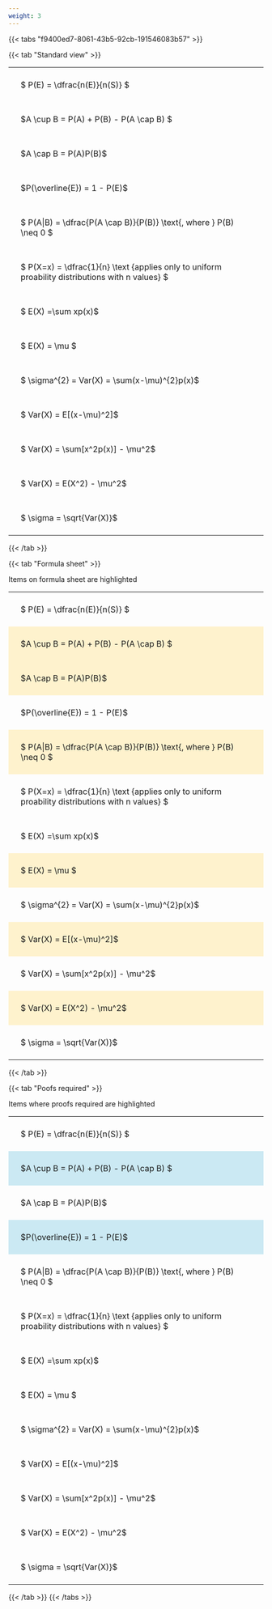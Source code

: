 ```yaml
---
weight: 3
---
```


{{< tabs "f9400ed7-8061-43b5-92cb-191546083b57" >}}

{{< tab "Standard view" >}}

<style type="text/css">
#T_d74dc th.col_heading {
  text-align: left;
  font-size: 1em;
}
#T_d74dc td {
  text-align: left;
  font-size: 1em;
  padding: 1.5em;
}
</style>
<table id="T_d74dc">
  <thead>
  </thead>
  <tbody>
    <tr>
      <td id="T_d74dc_row0_col0" class="data row0 col0" >$ P(E) = \dfrac{n(E)}{n(S)} $</td>
    </tr>
    <tr>
      <td id="T_d74dc_row1_col0" class="data row1 col0" >$A \cup B = P(A) + P(B) - P(A \cap B) $</td>
    </tr>
    <tr>
      <td id="T_d74dc_row2_col0" class="data row2 col0" >$A \cap B  = P(A)P(B)$</td>
    </tr>
    <tr>
      <td id="T_d74dc_row3_col0" class="data row3 col0" >$P(\overline{E}) = 1 - P(E)$</td>
    </tr>
    <tr>
      <td id="T_d74dc_row4_col0" class="data row4 col0" >$ P(A|B) = \dfrac{P(A \cap B)}{P(B)} \text{, where } P(B) \neq 0 $</td>
    </tr>
    <tr>
      <td id="T_d74dc_row5_col0" class="data row5 col0" >$ P(X=x) =  \dfrac{1}{n} 
\text {applies only to uniform proability distributions with n values} $</td>
    </tr>
    <tr>
      <td id="T_d74dc_row6_col0" class="data row6 col0" >$ E(X) =\sum xp(x)$</td>
    </tr>
    <tr>
      <td id="T_d74dc_row7_col0" class="data row7 col0" >$ E(X) = \mu $</td>
    </tr>
    <tr>
      <td id="T_d74dc_row8_col0" class="data row8 col0" >$ \sigma^{2} = Var(X) = \sum(x-\mu)^{2}p(x)$</td>
    </tr>
    <tr>
      <td id="T_d74dc_row9_col0" class="data row9 col0" >$ Var(X) = E[(x-\mu)^2]$</td>
    </tr>
    <tr>
      <td id="T_d74dc_row10_col0" class="data row10 col0" >$ Var(X) = \sum[x^2p(x)] - \mu^2$</td>
    </tr>
    <tr>
      <td id="T_d74dc_row11_col0" class="data row11 col0" >$ Var(X) = E(X^2) - \mu^2$</td>
    </tr>
    <tr>
      <td id="T_d74dc_row12_col0" class="data row12 col0" >$ \sigma = \sqrt{Var(X)}$</td>
    </tr>
  </tbody>
</table>
{{< /tab >}}

{{< tab "Formula sheet" >}}

Items on formula sheet are highlighted 
<br>
<style type="text/css">
#T_44b4f th.col_heading {
  text-align: left;
  font-size: 1em;
}
#T_44b4f td {
  text-align: left;
  font-size: 1em;
  padding: 1.5em;
}
#T_44b4f_row0_col0, #T_44b4f_row3_col0, #T_44b4f_row5_col0, #T_44b4f_row6_col0, #T_44b4f_row8_col0, #T_44b4f_row10_col0, #T_44b4f_row12_col0 {
  background-color: rgba(0,0,0,0);
}
#T_44b4f_row1_col0, #T_44b4f_row2_col0, #T_44b4f_row4_col0, #T_44b4f_row7_col0, #T_44b4f_row9_col0, #T_44b4f_row11_col0 {
  background-color: rgba(255,194,10, 0.2);
}
</style>
<table id="T_44b4f">
  <thead>
  </thead>
  <tbody>
    <tr>
      <td id="T_44b4f_row0_col0" class="data row0 col0" >$ P(E) = \dfrac{n(E)}{n(S)} $</td>
    </tr>
    <tr>
      <td id="T_44b4f_row1_col0" class="data row1 col0" >$A \cup B = P(A) + P(B) - P(A \cap B) $</td>
    </tr>
    <tr>
      <td id="T_44b4f_row2_col0" class="data row2 col0" >$A \cap B  = P(A)P(B)$</td>
    </tr>
    <tr>
      <td id="T_44b4f_row3_col0" class="data row3 col0" >$P(\overline{E}) = 1 - P(E)$</td>
    </tr>
    <tr>
      <td id="T_44b4f_row4_col0" class="data row4 col0" >$ P(A|B) = \dfrac{P(A \cap B)}{P(B)} \text{, where } P(B) \neq 0 $</td>
    </tr>
    <tr>
      <td id="T_44b4f_row5_col0" class="data row5 col0" >$ P(X=x) =  \dfrac{1}{n} 
\text {applies only to uniform proability distributions with n values} $</td>
    </tr>
    <tr>
      <td id="T_44b4f_row6_col0" class="data row6 col0" >$ E(X) =\sum xp(x)$</td>
    </tr>
    <tr>
      <td id="T_44b4f_row7_col0" class="data row7 col0" >$ E(X) = \mu $</td>
    </tr>
    <tr>
      <td id="T_44b4f_row8_col0" class="data row8 col0" >$ \sigma^{2} = Var(X) = \sum(x-\mu)^{2}p(x)$</td>
    </tr>
    <tr>
      <td id="T_44b4f_row9_col0" class="data row9 col0" >$ Var(X) = E[(x-\mu)^2]$</td>
    </tr>
    <tr>
      <td id="T_44b4f_row10_col0" class="data row10 col0" >$ Var(X) = \sum[x^2p(x)] - \mu^2$</td>
    </tr>
    <tr>
      <td id="T_44b4f_row11_col0" class="data row11 col0" >$ Var(X) = E(X^2) - \mu^2$</td>
    </tr>
    <tr>
      <td id="T_44b4f_row12_col0" class="data row12 col0" >$ \sigma = \sqrt{Var(X)}$</td>
    </tr>
  </tbody>
</table>
{{< /tab >}}

{{< tab "Poofs required" >}}

Items where proofs required are highlighted 
<br>
<style type="text/css">
#T_de2c6 th.col_heading {
  text-align: left;
  font-size: 1em;
}
#T_de2c6 td {
  text-align: left;
  font-size: 1em;
  padding: 1.5em;
}
#T_de2c6_row0_col0, #T_de2c6_row2_col0, #T_de2c6_row4_col0, #T_de2c6_row5_col0, #T_de2c6_row6_col0, #T_de2c6_row7_col0, #T_de2c6_row8_col0, #T_de2c6_row9_col0, #T_de2c6_row10_col0, #T_de2c6_row11_col0, #T_de2c6_row12_col0 {
  background-color: rgba(0,0,0,0);
}
#T_de2c6_row1_col0, #T_de2c6_row3_col0 {
  background-color: rgba(0,150,200, 0.2);
}
</style>
<table id="T_de2c6">
  <thead>
  </thead>
  <tbody>
    <tr>
      <td id="T_de2c6_row0_col0" class="data row0 col0" >$ P(E) = \dfrac{n(E)}{n(S)} $</td>
    </tr>
    <tr>
      <td id="T_de2c6_row1_col0" class="data row1 col0" >$A \cup B = P(A) + P(B) - P(A \cap B) $</td>
    </tr>
    <tr>
      <td id="T_de2c6_row2_col0" class="data row2 col0" >$A \cap B  = P(A)P(B)$</td>
    </tr>
    <tr>
      <td id="T_de2c6_row3_col0" class="data row3 col0" >$P(\overline{E}) = 1 - P(E)$</td>
    </tr>
    <tr>
      <td id="T_de2c6_row4_col0" class="data row4 col0" >$ P(A|B) = \dfrac{P(A \cap B)}{P(B)} \text{, where } P(B) \neq 0 $</td>
    </tr>
    <tr>
      <td id="T_de2c6_row5_col0" class="data row5 col0" >$ P(X=x) =  \dfrac{1}{n} 
\text {applies only to uniform proability distributions with n values} $</td>
    </tr>
    <tr>
      <td id="T_de2c6_row6_col0" class="data row6 col0" >$ E(X) =\sum xp(x)$</td>
    </tr>
    <tr>
      <td id="T_de2c6_row7_col0" class="data row7 col0" >$ E(X) = \mu $</td>
    </tr>
    <tr>
      <td id="T_de2c6_row8_col0" class="data row8 col0" >$ \sigma^{2} = Var(X) = \sum(x-\mu)^{2}p(x)$</td>
    </tr>
    <tr>
      <td id="T_de2c6_row9_col0" class="data row9 col0" >$ Var(X) = E[(x-\mu)^2]$</td>
    </tr>
    <tr>
      <td id="T_de2c6_row10_col0" class="data row10 col0" >$ Var(X) = \sum[x^2p(x)] - \mu^2$</td>
    </tr>
    <tr>
      <td id="T_de2c6_row11_col0" class="data row11 col0" >$ Var(X) = E(X^2) - \mu^2$</td>
    </tr>
    <tr>
      <td id="T_de2c6_row12_col0" class="data row12 col0" >$ \sigma = \sqrt{Var(X)}$</td>
    </tr>
  </tbody>
</table>
{{< /tab >}}
{{< /tabs >}}